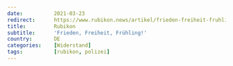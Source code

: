 ```yaml
---
date:          2021-03-23
redirect:      https://www.rubikon.news/artikel/frieden-freiheit-fruhling
title:         Rubikon
subtitle:      'Frieden, Freiheit, Frühling!'
country:       DE
categories:    [Widerstand]
tags:          [rubikon, polizei]
---
```

